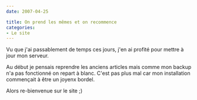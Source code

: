 ```yaml
---
date: 2007-04-25

title: On prend les mêmes et on recommence
categories:
- Le site
---
```

Vu que j'ai passablement de temps ces jours, j'en ai profité pour mettre à jour mon serveur.

Au début je pensais reprendre les anciens articles mais comme mon backup n'a pas fonctionné on repart à blanc. C'est pas plus mal car mon installation commençait à être un joyenx bordel.

Alors re-bienvenue sur le site ;)
